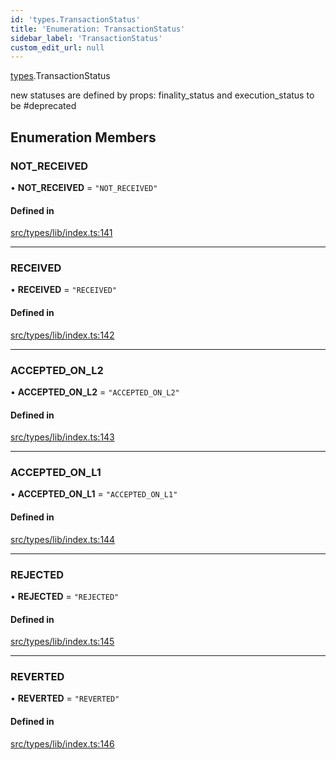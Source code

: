 ```yaml
---
id: 'types.TransactionStatus'
title: 'Enumeration: TransactionStatus'
sidebar_label: 'TransactionStatus'
custom_edit_url: null
---
```


[types](../namespaces/types.md).TransactionStatus

new statuses are defined by props: finality_status and execution_status
to be #deprecated

## Enumeration Members

### NOT_RECEIVED

• **NOT_RECEIVED** = `"NOT_RECEIVED"`

#### Defined in

[src/types/lib/index.ts:141](https://github.com/0xs34n/starknet.js/blob/develop/src/types/lib/index.ts#L141)

---

### RECEIVED

• **RECEIVED** = `"RECEIVED"`

#### Defined in

[src/types/lib/index.ts:142](https://github.com/0xs34n/starknet.js/blob/develop/src/types/lib/index.ts#L142)

---

### ACCEPTED_ON_L2

• **ACCEPTED_ON_L2** = `"ACCEPTED_ON_L2"`

#### Defined in

[src/types/lib/index.ts:143](https://github.com/0xs34n/starknet.js/blob/develop/src/types/lib/index.ts#L143)

---

### ACCEPTED_ON_L1

• **ACCEPTED_ON_L1** = `"ACCEPTED_ON_L1"`

#### Defined in

[src/types/lib/index.ts:144](https://github.com/0xs34n/starknet.js/blob/develop/src/types/lib/index.ts#L144)

---

### REJECTED

• **REJECTED** = `"REJECTED"`

#### Defined in

[src/types/lib/index.ts:145](https://github.com/0xs34n/starknet.js/blob/develop/src/types/lib/index.ts#L145)

---

### REVERTED

• **REVERTED** = `"REVERTED"`

#### Defined in

[src/types/lib/index.ts:146](https://github.com/0xs34n/starknet.js/blob/develop/src/types/lib/index.ts#L146)

